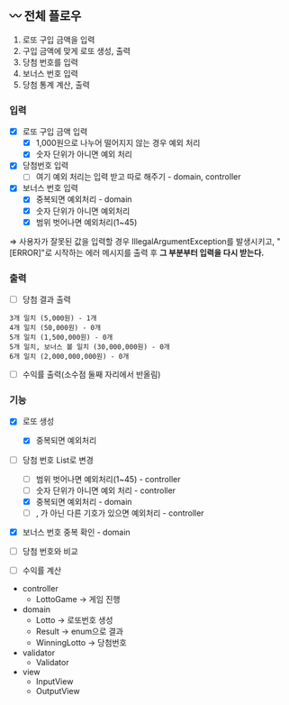## 〰️ 전체 플로우

1. 로또 구입 금액을 입력
2. 구입 금액에 맞게 로또 생성, 출력
3. 당첨 번호를 입력
4. 보너스 번호 입력
5. 당첨 통계 계산, 출력

### 입력

- [x]  로또 구입 금액 입력
    - [x]  1,000원으로 나누어 떨어지지 않는 경우 예외 처리
    - [x]  숫자 단위가 아니면 예외 처리
- [x]  당첨번호 입력
    - [ ]  여기 예외 처리는 입력 받고 따로 해주기 - domain, controller
- [x]  보너스 번호 입력
    - [x]  중복되면 예외처리 - domain
    - [x]  숫자 단위가 아니면 예외처리
    - [x]  범위 벗어나면 예외처리(1~45)

⇒ 사용자가 잘못된 값을 입력할 경우 IllegalArgumentException를 발생시키고,
"[ERROR]"로 시작하는 에러 메시지를 출력 후 **그 부분부터 입력을 다시 받는다.**

### 출력

- [ ]  당첨 결과 출력

```
3개 일치 (5,000원) - 1개
4개 일치 (50,000원) - 0개
5개 일치 (1,500,000원) - 0개
5개 일치, 보너스 볼 일치 (30,000,000원) - 0개
6개 일치 (2,000,000,000원) - 0개
```

- [ ]  수익률 출력(소수점 둘째 자리에서 반올림)

### 기능

- [x]  로또 생성
    - [x]  중복되면 예외처리
- [ ]  당첨 번호 List로 변경
    - [ ]  범위 벗어나면 예외처리(1~45) - controller
    - [ ]  숫자 단위가 아니면 예외 처리 - controller
    - [x]  중복되면 예외처리 - domain
    - [ ]  , 가 아닌 다른 기호가 있으면 예외처리 - controller
- [x]  보너스 번호 중복 확인 - domain
- [ ]  당첨 번호와 비교
- [ ]  수익률 계산



- controller
    - LottoGame → 게임 진행
- domain
    - Lotto → 로또번호 생성
    - Result → enum으로 결과
    - WinningLotto → 당첨번호
- validator
    - Validator
- view
    - InputView
    - OutputView